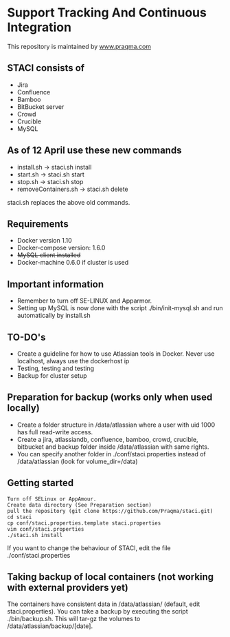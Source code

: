# Support Tracking And Continuous Integration
This repository is maintained by www.praqma.com 

## STACI consists of
- Jira
- Confluence
- Bamboo
- BitBucket server
- Crowd
- Crucible
- MySQL

## As of 12 April use these new commands
- install.sh -> staci.sh install
- start.sh -> staci.sh start
- stop.sh -> staci.sh stop
- removeContainers.sh -> staci.sh delete

staci.sh replaces the above old commands.

## Requirements
- Docker version 1.10
- Docker-compose version: 1.6.0
- ~~MySQL client installed~~
- Docker-machine 0.6.0 if cluster is used

## Important information
- Remember to turn off SE-LINUX and Apparmor.
- Setting up MySQL is now done with the script ./bin/init-mysql.sh and run automatically by install.sh

## TO-DO's
- Create a guideline for how to use Atlassian tools in Docker. Never use localhost, always use the dockerhost ip
- Testing, testing and testing
- Backup for cluster setup 

## Preparation for backup (works only when used locally)
- Create a folder structure in /data/atlassian where a user with uid 1000 has full read-write access. 
- Create a jira, atlassiandb, confluence, bamboo, crowd, crucible, bitbucket and backup folder inside /data/atlassian with same rights. 
- You can specify another folder in ./conf/staci.properties instead of /data/atlassian (look for volume_dir=/data)

## Getting started
```
Turn off SELinux or AppAmour.
Create data directory (See Preparation section)
pull the repository (git clone https://github.com/Praqma/staci.git)
cd staci
cp conf/staci.properties.template staci.properties
vim conf/staci.properties
./staci.sh install
```

If you want to change the behaviour of STACI, edit the file ./conf/staci.properties

## Taking backup of local containers (not working with external providers yet)
The containers have consistent data in /data/atlassian/ (default, edit staci.properties). You can take a backup by executing the script ./bin/backup.sh. This will tar-gz the volumes to /data/atlassian/backup/[date]. 
